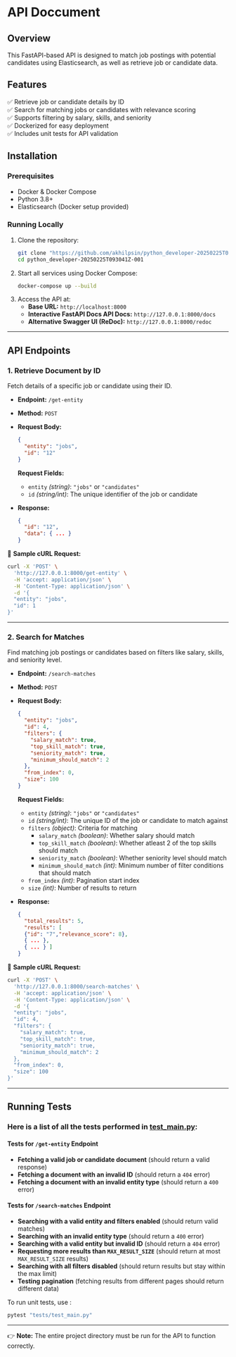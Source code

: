 # **API Doccument**

## **Overview**
This FastAPI-based API is designed to match job postings with potential candidates using Elasticsearch, as well as retrieve job or candidate data.

## **Features**
✅ Retrieve job or candidate details by ID  
✅ Search for matching jobs or candidates with relevance scoring  
✅ Supports filtering by salary, skills, and seniority  
✅ Dockerized for easy deployment  
✅ Includes unit tests for API validation  

## **Installation**

### **Prerequisites**
- Docker & Docker Compose
- Python 3.8+
- Elasticsearch (Docker setup provided)

### **Running Locally**
1. Clone the repository:
   ```bash
   git clone "https://github.com/akhilpsin/python_developer-20250225T093041Z-001.git"
   cd python_developer-20250225T093041Z-001
   ```
2. Start all services using Docker Compose:
   ```bash
   docker-compose up --build
   ```
3. Access the API at:
   - **Base URL:** `http://localhost:8000`  
   - **Interactive FastAPI Docs API Docs:** `http://127.0.0.1:8000/docs`
   - **Alternative Swagger UI (ReDoc):** `http://127.0.0.1:8000/redoc`

---

## **API Endpoints**

### **1. Retrieve Document by ID**
Fetch details of a specific job or candidate using their ID.

- **Endpoint:** `/get-entity`
- **Method:** `POST`
- **Request Body:**
  ```json
  {
    "entity": "jobs",
    "id": "12"
  }
  ```
  **Request Fields:**
  - `entity` _(string)_: `"jobs"` or `"candidates"`
  - `id` _(string/int)_: The unique identifier of the job or candidate

- **Response:**
  ```json
  {
    "id": "12",
    "data": { ... }
  }
  ```
  
🔹 **Sample cURL Request:**
```bash
curl -X 'POST' \
  'http://127.0.0.1:8000/get-entity' \
  -H 'accept: application/json' \
  -H 'Content-Type: application/json' \
  -d '{
  "entity": "jobs",
  "id": 1
}'
```

---

### **2. Search for Matches**
Find matching job postings or candidates based on filters like salary, skills, and seniority level.

- **Endpoint:** `/search-matches`
- **Method:** `POST`
- **Request Body:**
  ```json
  {
    "entity": "jobs",
    "id": 4,
    "filters": {
      "salary_match": true,
      "top_skill_match": true,
      "seniority_match": true,
      "minimum_should_match": 2
    },
    "from_index": 0,
    "size": 100
  }
  ```
  
  **Request Fields:**
  - `entity` _(string)_: `"jobs"` or `"candidates"`
  - `id` _(string/int)_: The unique ID of the job or candidate to match against
  - `filters` _(object)_: Criteria for matching
    - `salary_match` _(boolean)_: Whether salary should match
    - `top_skill_match` _(boolean)_: Whether atleast 2 of the top skills should match
    - `seniority_match` _(boolean)_: Whether seniority level should match
    - `minimum_should_match` _(int)_: Minimum number of filter conditions that should match
  - `from_index` _(int)_: Pagination start index
  - `size` _(int)_: Number of results to return

- **Response:**
  ```json
  {
    "total_results": 5,
    "results": [
    {"id": "7","relevance_score": 8}, 
    { ... }, 
    { ... } ]
  }
  ```
  
🔹 **Sample cURL Request:**
```bash
curl -X 'POST' \
  'http://127.0.0.1:8000/search-matches' \
  -H 'accept: application/json' \
  -H 'Content-Type: application/json' \
  -d '{
  "entity": "jobs",
  "id": 4,
  "filters": {
    "salary_match": true,
    "top_skill_match": true,
    "seniority_match": true,
    "minimum_should_match": 2
  },
  "from_index": 0,
  "size": 100
}'
```

---

## **Running Tests**

### Here is a list of all the tests performed in [test_main.py](https://github.com/akhilpsin/python_developer-20250225T093041Z-001/blob/main/fastapi_service/tests/test_main.py): 

#### **Tests for `/get-entity` Endpoint**  
- **Fetching a valid job or candidate document** (should return a valid response)  
- **Fetching a document with an invalid ID** (should return a `404` error)  
- **Fetching a document with an invalid entity type** (should return a `400` error)  

#### **Tests for `/search-matches` Endpoint**  
- **Searching with a valid entity and filters enabled** (should return valid matches)  
- **Searching with an invalid entity type** (should return a `400` error)  
- **Searching with a valid entity but invalid ID** (should return a `404` error)  
- **Requesting more results than `MAX_RESULT_SIZE`** (should return at most `MAX_RESULT_SIZE` results)  
- **Searching with all filters disabled** (should return results but stay within the max limit)  
- **Testing pagination** (fetching results from different pages should return different data)  

To run unit tests, use :
```bash
pytest "tests/test_main.py"
```

---

👉 **Note:** The entire project directory must be run for the API to function correctly.